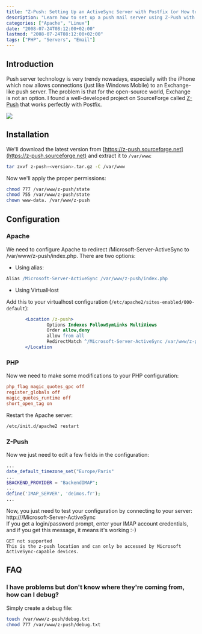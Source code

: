 ```yaml
---
title: "Z-Push: Setting Up an ActiveSync Server with Postfix (or How to Set Up Push Mail)"
description: "Learn how to set up a push mail server using Z-Push with Postfix as an alternative to Microsoft Exchange, compatible with iPhone and Windows Mobile devices."
categories: ["Apache", "Linux"]
date: "2008-07-24T08:12:00+02:00"
lastmod: "2008-07-24T08:12:00+02:00"
tags: ["PHP", "Servers", "Email"]
---
```


## Introduction

Push server technology is very trendy nowadays, especially with the iPhone which now allows connections (just like Windows Mobile) to an Exchange-like push server. The problem is that for the open-source world, Exchange is not an option. I found a well-developed project on SourceForge called [Z-Push](https://z-push.sourceforge.net) that works perfectly with Postfix.

![](../../static/images/1204022285.avif)

## Installation

We'll download the latest version from [https://z-push.sourceforge.net](https://z-push.sourceforge.net) and extract it to `/var/www`:

```bash
tar zxvf z-push-<version>.tar.gz -C /var/www
```

Now we'll apply the proper permissions:

```bash
chmod 777 /var/www/z-push/state
chmod 755 /var/www/z-push/state
chown www-data. /var/www/z-push
```

## Configuration

### Apache

We need to configure Apache to redirect /Microsoft-Server-ActiveSync to /var/www/z-push/index.php. There are two options:

* Using alias:

```apache
Alias /Microsoft-Server-ActiveSync /var/www/z-push/index.php
```

* Using VirtualHost

Add this to your virtualhost configuration (`/etc/apache2/sites-enabled/000-default`):

```apache
       <Location /z-push>
               Options Indexes FollowSymLinks MultiViews
               Order allow,deny
               allow from all
               RedirectMatch ^/Microsoft-Server-ActiveSync /var/www/z-push/index.php
       </Location
```

### PHP

Now we need to make some modifications to your PHP configuration:

```ini
php_flag magic_quotes_gpc off
register_globals off
magic_quotes_runtime off
short_open_tag on
```

Restart the Apache server:

```bash
/etc/init.d/apache2 restart
```

### Z-Push

Now we just need to edit a few fields in the configuration:

```php
...
date_default_timezone_set("Europe/Paris"
...
$BACKEND_PROVIDER = "BackendIMAP";
...
define('IMAP_SERVER', 'deimos.fr');
...
```

Now, you just need to test your configuration by connecting to your server: http://<serverip>/Microsoft-Server-ActiveSync  
If you get a login/password prompt, enter your IMAP account credentials, and if you get this message, it means it's working :-)

```
GET not supported
This is the z-push location and can only be accessed by Microsoft ActiveSync-capable devices.
```

## FAQ

### I have problems but don't know where they're coming from, how can I debug?

Simply create a debug file:

```bash
touch /var/www/z-push/debug.txt
chmod 777 /var/www/z-push/debug.txt
```
